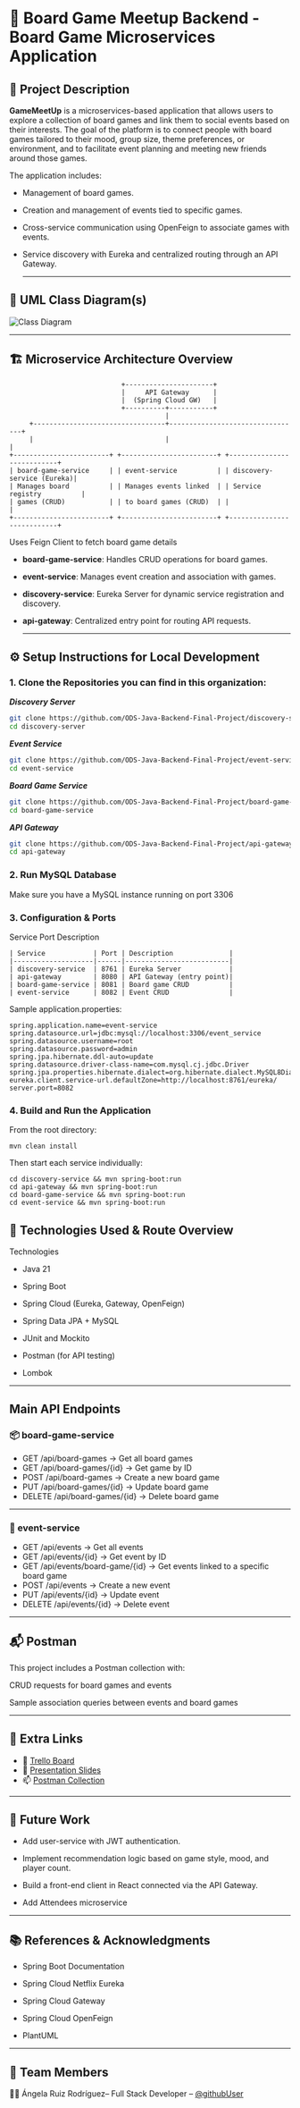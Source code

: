 # 🎲  Board Game Meetup Backend - Board Game Microservices Application

## 📝 Project Description

**GameMeetUp** is a microservices-based application that allows users to explore a collection of board games and link them to social events based on their interests. The goal of the platform is to connect people with board games tailored to their mood, group size, theme preferences, or environment, and to facilitate event planning and meeting new friends around those games.

The application includes:
- Management of board games.
- Creation and management of events tied to specific games.
- Cross-service communication using OpenFeign to associate games with events.
- Service discovery with Eureka and centralized routing through an API Gateway.

  ---

## 🧩 UML Class Diagram(s)

![Class Diagram](./profile/image.png)

---

## 🏗️ Microservice Architecture Overview
```
                            +----------------------+
                            |     API Gateway      |
                            |  (Spring Cloud GW)   |
                            +----------+-----------+
                                       |
     +---------------------------------+---------------------------------+
     |                                 |                                 |
+------------------------+ +------------------------+ +---------------------------+
| board-game-service     | | event-service          | | discovery-service (Eureka)|
| Manages board          | | Manages events linked  | | Service registry          |
| games (CRUD)           | | to board games (CRUD)  | |                           |
+------------------------+ +------------------------+ +---------------------------+
```

Uses Feign Client to fetch board game details

- **board-game-service**: Handles CRUD operations for board games.
- **event-service**: Manages event creation and association with games.
- **discovery-service**: Eureka Server for dynamic service registration and discovery.
- **api-gateway**: Centralized entry point for routing API requests.

  ---

## ⚙️ Setup Instructions for Local Development

### 1. Clone the Repositories you can find in this organization:

***Discovery Server***
```bash
git clone https://github.com/ODS-Java-Backend-Final-Project/discovery-server.git
cd discovery-server
```

***Event Service***
```bash
git clone https://github.com/ODS-Java-Backend-Final-Project/event-service.git
cd event-service
```
***Board Game Service***
```bash
git clone https://github.com/ODS-Java-Backend-Final-Project/board-game-service.git
cd board-game-service
```

***API Gateway***
```bash
git clone https://github.com/ODS-Java-Backend-Final-Project/api-gateway.git
cd api-gateway
```

### 2. Run MySQL Database

Make sure you have a MySQL instance running on port 3306

### 3. Configuration & Ports
Service	Port	Description
```
| Service            | Port | Description              |
|--------------------|------|--------------------------|
| discovery-service  | 8761 | Eureka Server            |
| api-gateway        | 8080 | API Gateway (entry point)|
| board-game-service | 8081 | Board game CRUD          |
| event-service      | 8082 | Event CRUD               |
```
Sample application.properties:
``` 
spring.application.name=event-service
spring.datasource.url=jdbc:mysql://localhost:3306/event_service
spring.datasource.username=root
spring.datasource.password=admin
spring.jpa.hibernate.ddl-auto=update
spring.datasource.driver-class-name=com.mysql.cj.jdbc.Driver
spring.jpa.properties.hibernate.dialect=org.hibernate.dialect.MySQL8Dialect
eureka.client.service-url.defaultZone=http://localhost:8761/eureka/
server.port=8082
```
### 4. Build and Run the Application

From the root directory:

```mvn clean install ```

Then start each service individually:
```
cd discovery-service && mvn spring-boot:run
cd api-gateway && mvn spring-boot:run
cd board-game-service && mvn spring-boot:run
cd event-service && mvn spring-boot:run
```
## 🧪 Technologies Used & Route Overview
Technologies

- Java 21

- Spring Boot

- Spring Cloud (Eureka, Gateway, OpenFeign)

- Spring Data JPA + MySQL

- JUnit and Mockito

- Postman (for API testing)

- Lombok

---

## Main API Endpoints
### 📦 board-game-service

- GET    /api/board-games            → Get all board games
- GET    /api/board-games/{id}       → Get game by ID
- POST   /api/board-games            → Create a new board game
- PUT    /api/board-games/{id}       → Update board game
- DELETE /api/board-games/{id}       → Delete board game

---

### 🎉 event-service

- GET    /api/events                 → Get all events
- GET    /api/events/{id}            → Get event by ID
- GET    /api/events/board-game/{id} → Get events linked to a specific board game
- POST   /api/events                 → Create a new event
- PUT    /api/events/{id}            → Update event
- DELETE /api/events/{id}            → Delete event

---

## 📬 Postman

This project includes a Postman collection with:

CRUD requests for board games and events

Sample association queries between events and board games

---

## 🔗 Extra Links

- 📌 [Trello Board](https://trello.com/invite/b/682eed80f249d86099eefa49/ATTIe269e9e1b2238b0dd6024416451b4225C0838675/project2)
- 🎤 [Presentation Slides](https://www.canva.com/design/DAGooqFPV2U/dyBi_pP_eTb9yjQ62BTB_w/edit)
- 📫 [Postman Collection](https://craftshop.postman.co/workspace/My-Workspace~64247626-9b1b-40cf-82e4-df164e396f63/collection/39061244-2cab27db-c263-421d-9531-48807903fba6?action=share&creator=39061244)

---

## 🚀 Future Work

- Add user-service with JWT authentication.

- Implement recommendation logic based on game style, mood, and player count.

- Build a front-end client in React connected via the API Gateway.

- Add Attendees microservice

---
## 📚 References & Acknowledgments

- Spring Boot Documentation

- Spring Cloud Netflix Eureka

- Spring Cloud Gateway

- Spring Cloud OpenFeign

- PlantUML

---

## 👥 Team Members

👩‍💻 Ángela Ruiz Rodríguez– Full Stack Developer – [@githubUser](https://github.com/anruiz-r)
